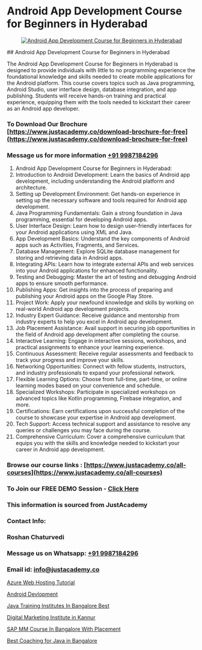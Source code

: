 # Android App Development Course for Beginners in Hyderabad

<p align="center">
  <a href="https://justacademy.co/course-detail/android-app-development">
    <img src="https://justacademy.co/storage2/course_image/1676635923_course_image.webp" alt="Android App Development Course for Beginners in Hyderabad">
  </a>
</p>
## Android App Development Course for Beginners in Hyderabad

The Android App Development Course for Beginners in Hyderabad is designed to provide individuals with little to no programming experience the foundational knowledge and skills needed to create mobile applications for the Android platform. This course covers topics such as Java programming, Android Studio, user interface design, database integration, and app publishing. Students will receive hands-on training and practical experience, equipping them with the tools needed to kickstart their career as an Android app developer.
### To Download Our Brochure [https://www.justacademy.co/download-brochure-for-free](https://www.justacademy.co/download-brochure-for-free)
### Message us for more information [+91 9987184296](https://api.whatsapp.com/send?phone=919987184296)
1) Android App Development Course for Beginners in Hyderabad:
1) Introduction to Android Development: Learn the basics of Android app development, including understanding the Android platform and architecture.
2) Setting up Development Environment: Get hands-on experience in setting up the necessary software and tools required for Android app development.
3) Java Programming Fundamentals: Gain a strong foundation in Java programming, essential for developing Android apps.
4) User Interface Design: Learn how to design user-friendly interfaces for your Android applications using XML and Java.
5) App Development Basics: Understand the key components of Android apps such as Activities, Fragments, and Services.
6) Database Management: Explore SQLite database management for storing and retrieving data in Android apps.
7) Integrating APIs: Learn how to integrate external APIs and web services into your Android applications for enhanced functionality.
8) Testing and Debugging: Master the art of testing and debugging Android apps to ensure smooth performance.
9) Publishing Apps: Get insights into the process of preparing and publishing your Android apps on the Google Play Store.
10) Project Work: Apply your newfound knowledge and skills by working on real-world Android app development projects.
11) Industry Expert Guidance: Receive guidance and mentorship from industry experts to help you excel in Android app development.
12) Job Placement Assistance: Avail support in securing job opportunities in the field of Android app development after completing the course.
13) Interactive Learning: Engage in interactive sessions, workshops, and practical assignments to enhance your learning experience.
14) Continuous Assessment: Receive regular assessments and feedback to track your progress and improve your skills.
15) Networking Opportunities: Connect with fellow students, instructors, and industry professionals to expand your professional network.
16) Flexible Learning Options: Choose from full-time, part-time, or online learning modes based on your convenience and schedule.
17) Specialized Workshops: Participate in specialized workshops on advanced topics like Kotlin programming, Firebase integration, and more.
18) Certifications: Earn certifications upon successful completion of the course to showcase your expertise in Android app development.
19) Tech Support: Access technical support and assistance to resolve any queries or challenges you may face during the course.
20) Comprehensive Curriculum: Cover a comprehensive curriculum that equips you with the skills and knowledge needed to kickstart your career in Android app development.

### Browse our course links : [https://www.justacademy.co/all-courses](https://www.justacademy.co/all-courses) 
### To Join our FREE DEMO Session - [Click Here](https://www.justacademy.co/register-for-course-demo)


### This information is sourced from JustAcademy
### Contact Info:
### Roshan Chaturvedi
### Message us on Whatsapp: [+91 9987184296](https://api.whatsapp.com/send?phone=919987184296)
### Email id: [info@justacademy.co](mailto:info@justacademy.co)
                
[Azure Web Hosting Tutorial](https://www.linkedin.com/pulse/azure-web-hosting-tutorial-software-training-sunnyvale-lzxqc?trackingId=Fop6YhpkV9WfUSOZeubs2Q%3D%3D&lipi=urn%3Ali%3Apage%3Ad_flagship3_company_admin%3BuOGAPcWcQnScqXWa77%2Fzaw%3D%3D)

[Android Devlopment](https://www.linkedin.com/pulse/android-devlopment-justacademy-hyderabad-xjfgc/)

[Java Training Institutes In Bangalore Best](https://medium.com/@ranepooja/java-training-institutes-in-bangalore-best-4e6352db5cd2)

[Digital Marketing Institute in Kannur](https://medium.com/@ranemanish460/digital-marketing-institute-in-kannur-7b616eec2080)

[SAP MM Course In Bangalore With Placement](https://justacademyin.github.io/Articles/SAP-MM-Course-In-Bangalore-With-Placement)

[Best Coaching for Java in Bangalore](https://justacademyin.github.io/justacademy/best-coaching-for-java-in-bangalore)

